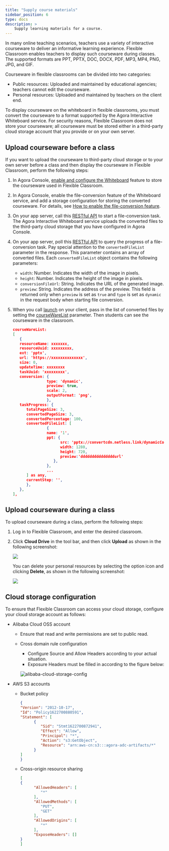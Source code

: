 ```yaml
---
title: "Supply course materials"
sidebar_position: 6
type: docs
description: >
    Supply learning materials for a course. 
---
```



In many online teaching scenarios, teachers use a variety of interactive courseware to deliver an informative learning experience. Flexible Classroom enables teachers to display such courseware during classes. The supported formats are PPT, PPTX, DOC, DOCX, PDF, MP3, MP4, PNG, JPG, and GIF. 

Courseware in flexible classrooms can be divided into two categories:

- Public resources: Uploaded and maintained by educational agencies; teachers cannot edit the courseware.
- Personal resources: Uploaded and maintained by teachers on the client end.

To display courseware on the whiteboard in flexible classrooms, you must convert the courseware to a format supported by the Agora Interactive Whiteboard service. For security reasons, Flexible Classroom does not store your courseware; all courseware must be stored either in a third-party cloud storage account that you provide or on your own server.

## Upload courseware before a class

If you want to upload the courseware to third-party cloud storage or to your own server before a class and then display the courseware in Flexible Classroom, perform the following steps:

1. In Agora Console, [enable and configure the Whiteboard](../../interactive-whiteboard/develop/enable-whiteboard) feature to store the courseware used in Flexible Classroom.

1. In Agora Console, enable the file-conversion feature of the Whiteboard service, and add a storage configuration for storing the converted courseware. For details, see [How to enable the file-conversion feature](../../interactive-whiteboard/develop/file-conversion-overview).

1. On your app server, call this [RESTful API](../../interactive-whiteboard/reference/whiteboard-api/file-conversion#start-file-conversion) to start a file-conversion task. The Agora Interactive Whiteboard service uploads the converted files to the third-party cloud storage that you have configured in Agora Console.

1. On your app server, poll this [RESTful API](../../interactive-whiteboard/reference/whiteboard-api/file-conversion#query-the-progress-of-a-file-conversion-task) to query the progress of a file-conversion task. Pay special attention to the `convertedFileList` parameter in the response. This parameter contains an array of converted files. Each `convertedFileList` object contains the following parameters:

   - `width`: Number. Indicates the width of the image in pixels.
   - `height`: Number. Indicates the height of the image in pixels.
   - `conversionFileUrl`: String. Indicates the URL of the generated image.
   - `preview`: String. Indicates the address of the preview. This field is returned only when `preview` is set as `true` and `type` is set as `dynamic` in the request body when starting file conversion.

1. When you call [launch](../reference/classroom-sdk#launch) on your client, pass in the list of converted files by setting the [courseWareList](../reference/classroom-sdk#configcourseware) parameter. Then students can see the courseware in the classroom.

   ```json
   courseWareList:
   [
      {
      resourceName: xxxxxxx,
      resourceUuid: xxxxxxxxx,
      ext: 'pptx',
      url: 'https://xxxxxxxxxxxxxx',
      size: 0,
      updateTime: xxxxxxxx
      taskUuid: 'xxxxxxxxx',
      conversion: {
                  type: 'dynamic',
                  preview: true,
                  scale: 2,
                  outputFormat: 'png',
                  },
      taskProgress: {
         totalPageSize: 3,
         convertedPageSize: 3,
         convertedPercentage: 100,
         convertedFileList: [
                  {
                  name: '1',
                  ppt: {
                        src: 'pptx://convertcdn.netless.link/dynamicConvert/3bxxxxxxx/1.slide',
                        width: 1280,
                        height: 720,
                        preview:'dddddddddddddddurl'
                     },
                  },
                  ...
         ] as any,
         currentStep: '',
         },
      },
   ],
   ```

## Upload courseware during a class

To upload courseware during a class, perform the following steps:

1. Log in to Flexible Classroom, and enter the desired classroom.

1. Click **Cloud Drive** in the tool bar, and then click **Upload** as shown in the following screenshot:

   ![](https://web-cdn.agora.io/docs-files/1663562311451)

   You can delete your personal resources by selecting the option icon and clicking **Delete**, as shown in the following screenshot:

   ![](https://web-cdn.agora.io/docs-files/1663562326661)

## Cloud storage configuration

To ensure that Flexible Classroom can access your cloud storage, configure your cloud storage account as follows:

* Alibaba Cloud OSS account

   * Ensure that read and write permissions are set to public read.

   * Cross domain rule configuration
      * Configure Source and Allow Headers according to your actual situation.
      * Exposure Headers must be filled in according to the figure below:

     ![alibaba-cloud-storage-config](/images/flexible-classroom/alibaba-cloud-storage-config.png)

* AWS S3 accounts

   * Bucket policy

      ```json
      {
      "Version": "2012-10-17",
      "Id": "Policy1622700880591",
      "Statement": [
            {
               "Sid": "Stmt1622700872941",
               "Effect": "Allow",
               "Principal": "*",
               "Action": "s3:GetObject",
               "Resource": "arn:aws-cn:s3:::agora-adc-artifacts/*"
            }
      ]
      }
      ```

   * Cross-origin resource sharing

      ```json
      [
      {
            "AllowedHeaders": [
               "*"
            ],
            "AllowedMethods": [
               "PUT",
               "GET"
            ],
            "AllowedOrigins": [
               "*"
            ],
            "ExposeHeaders": []
      }
      ]
      ```
